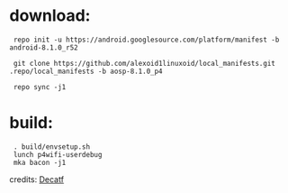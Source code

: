 # download:

     repo init -u https://android.googlesource.com/platform/manifest -b android-8.1.0_r52

     git clone https://github.com/alexoid1linuxoid/local_manifests.git .repo/local_manifests -b aosp-8.1.0_p4

     repo sync -j1
     
# build:

     . build/envsetup.sh
     lunch p4wifi-userdebug
     mka bacon -j1
     
credits:
[Decatf](https://github.com/decatf/)
